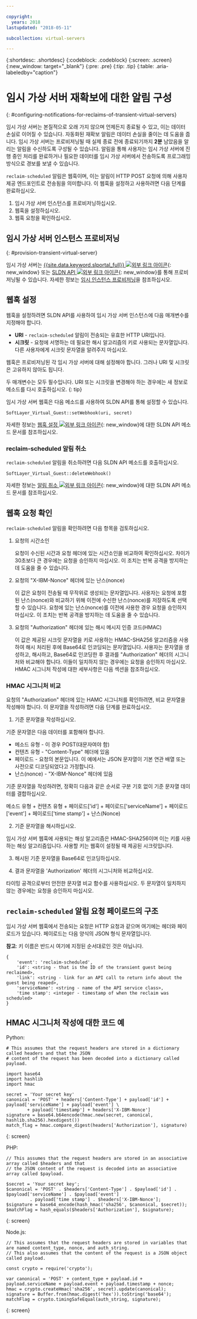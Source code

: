 ```yaml
---

copyright:
  years: 2018
lastupdated: "2018-05-11"

subcollection: virtual-servers

---
```


{:shortdesc: .shortdesc}
{:codeblock: .codeblock}
{:screen: .screen}
{:new_window: target="_blank"}
{:pre: .pre}
{:tip: .tip}
{:table: .aria-labeledby="caption"}

# 임시 가상 서버 재확보에 대한 알림 구성
{: #configuring-notifications-for-reclaims-of-transient-virtual-servers}

임시 가상 서버는 본질적으로 오래 가지 않으며 언제든지 종료될 수 있고, 이는 데이터 손실로 이어질 수 있습니다. 자동화된 재확보 알림은 데이터 손실을 줄이는 데 도움을 줍니다. 임시 가상 서버는 프로비저닝될 때 실제 종료 전에 종료되기까지 **2분** 남았음을 알리는 알림을 수신하도록 구성될 수 있습니다. 알림을 통해 사용자는 임시 가상 서버에 진행 중인 처리를 완료하거나 필요한 데이터를 임시 가상 서버에서 전송하도록 프로그래밍 방식으로 경보를 보낼 수 있습니다.

`reclaim-scheduled` 알림은 웹훅이며, 이는 알림이 HTTP POST 요청에 의해 사용자 제공 엔드포인트로 전송됨을 의미합니다. 이 웹훅을 설정하고 사용하려면 다음 단계를 완료하십시오.

1. 임시 가상 서버 인스턴스를 프로비저닝하십시오.
2. 웹훅을 설정하십시오.
3. 웹훅 요청을 확인하십시오.

## 임시 가상 서버 인스턴스 프로비저닝
{: #provision-transient-virtual-server}

임시 가상 서버는 [{{site.data.keyword.slportal_full}} ![외부 링크 아이콘](../icons/launch-glyph.svg "외부 링크 아이콘")](https://control.softlayer.com/){: new_window} 또는 [SLDN API ![외부 링크 아이콘](../icons/launch-glyph.svg "외부 링크 아이콘")](http://sldn.softlayer.com){: new_window}를 통해 프로비저닝될 수 있습니다. 자세한 정보는 [임시 인스턴스 프로비저닝](/docs/vsi?topic=virtual-servers-ordering-vs-transient)을 참조하십시오.

## 웹훅 설정

웹훅을 설정하려면 SLDN API를 사용하여 임시 가상 서버 인스턴스에 다음 매개변수를 지정해야 합니다.

   * **URI** - `reclaim-scheduled` 알림이 전송되는 유효한 HTTP URI입니다.
   * **시크릿** - 요청에 서명하는 데 필요한 해시 알고리즘의 키로 사용되는 문자열입니다. 다른 사용자에게 시크릿 문자열을 알려주지 마십시오.

웹훅은 프로비저닝된 각 임시 가상 서버에 대해 설정해야 합니다. 그러나 URI 및 시크릿은 고유하지 않아도 됩니다.

두 매개변수는 모두 필수입니다. URI 또는 시크릿을 변경해야 하는 경우에는 새 정보로 메소드를 다시 호출하십시오.
{: tip}

임시 가상 서버 웹훅은 다음 메소드를 사용하여 SLDN API를 통해 설정할 수 있습니다.

  `SoftLayer_Virtual_Guest::setWebhook(uri, secret)`

자세한 정보는 [웹훅 설정 ![외부 링크 아이콘](../icons/launch-glyph.svg "외부 링크 아이콘")](http://sldn.softlayer.com/reference/services/SoftLayer_Virtual_Guest/setTransientWebhook/){: new_window}에 대한 SLDN API 메소드 문서를 참조하십시오.

### reclaim-scheduled 알림 취소

`reclaim-scheduled` 알림을 취소하려면 다음 SLDN API 메소드를 호출하십시오.

  `SoftLayer_Virtual_Guest::deleteWebhook()`

자세한 정보는 [알림 취소 ![외부 링크 아이콘](../icons/launch-glyph.svg "외부 링크 아이콘")](http://sldn.softlayer.com/reference/services/SoftLayer_Virtual_Guest/deleteTransientWebhook/){: new_window}에 대한 SLDN API 메소드 문서를 참조하십시오.

## 웹훅 요청 확인

`reclaim-scheduled` 알림을 확인하려면 다음 항목을 검토하십시오.

1. 요청의 시간소인

   요청이 수신된 시간과 요청 헤더에 있는 시간소인을 비교하여 확인하십시오. 차이가 30초보다 큰 경우에는 요청을 승인하지 마십시오. 이 조치는 반복 공격을 방지하는 데 도움을 줄 수 있습니다.

2. 요청의 "X-IBM-Nonce" 헤더에 있는 난스(nonce)

   이 값은 요청이 전송될 때 무작위로 생성되는 문자열입니다. 사용자는 요청에 포함된 난스(nonce)와 비교하기 위해 이전에 수신한 난스(nonce)를 저장하도록 선택할 수 있습니다. 요청에 있는 난스(nonce)를 이전에 사용한 경우 요청을 승인하지 마십시오. 이 조치는 반복 공격을 방지하는 데 도움을 줄 수 있습니다.

3. 요청의 "Authorization" 헤더에 있는 해시 메시지 인증 코드(HMAC)

   이 값은 제공된 시크릿 문자열을 키로 사용하는 HMAC-SHA256 알고리즘을 사용하여 해시 처리된 후에 Base64로 인코딩되는 문자열입니다. 사용자는 문자열을 생성하고, 해시하고, Base64로 인코딩한 후 결과를 "Authorization" 헤더의 시그니처와 비교해야 합니다. 이들이 일치하지 않는 경우에는 요청을 승인하지 마십시오. HMAC 시그니처 작성에 대한 세부사항은 다음 섹션을 참조하십시오.

### HMAC 시그니처 비교

요청의 "Authorization" 헤더에 있는 HAMC 시그니처를 확인하려면, 비교 문자열을 작성해야 합니다. 이 문자열을 작성하려면 다음 단계를 완료하십시오.

1. 기준 문자열을 작성하십시오.

  기준 문자열은 다음 데이터를 포함해야 합니다.
  * 메소드 유형 - 이 경우 POST(대문자여야 함)
  * 컨텐츠 유형 - "Content-Type" 헤더에 있음
  * 페이로드 - 요청의 본문입니다. 이 예에서는 JSON 문자열이 기본 연관 배열 또는 사전으로 디코딩되었다고 가정합니다.  
  * 난스(nonce) - "X-IBM-Nonce" 헤더에 있음

  기준 문자열을 작성하려면, 정확히 다음과 같은 순서로 구분 기호 없이 기준 문자열 데이터를 결합하십시오.

  메소드 유형 + 컨텐츠 유형 + 페이로드['id'] + 페이로드['serviceName'] + 페이로드['event'] + 페이로드['time stamp'] + 난스(Nonce)

2. 기준 문자열을 해시하십시오.

  임시 가상 서버 웹훅에 사용되는 해싱 알고리즘은 HMAC-SHA256이며 이는 키를 사용하는 해싱 알고리즘입니다. 사용할 키는 웹훅이 설정될 때 제공된 시크릿입니다.

3. 해시된 기준 문자열을 Base64로 인코딩하십시오.

4. 결과 문자열을 'Authorization' 헤더의 시그니처와 비교하십시오.  

  타이밍 공격으로부터 안전한 문자열 비교 함수를 사용하십시오. 두 문자열이 일치하지 않는 경우에는 요청을 승인하지 마십시오.

## `reclaim-scheduled` 알림 요청 페이로드의 구조

임시 가상 서버 웹훅에서 전송되는 요청은 HTTP 요청과 같으며 여기에는 헤더와 페이로드가 있습니다. 페이로드는 다음 양식의 JSON 형식 문자열입니다.

**참고**: 키 이름은 반드시 여기에 지정된 순서대로인 것은 아닙니다.

	{
		'event': 'reclaim-scheduled',
		'id': <string - that is the ID of the transient guest being reclaimed>,
		'link': <string - link for an API call to return info about the guest being reaped>,
		'serviceName': <string - name of the API service class>,
		'time stamp': <integer - timestamp of when the reclaim was scheduled>
	}


## HMAC 시그니처 작성에 대한 코드 예

Python:

```
# This assumes that the request headers are stored in a dictionary called headers and that the JSON
# content of the request has been decoded into a dictionary called payload.

import base64
import hashlib
import hmac

secret = 'Your secret key'
canonical = 'POST' + headers['Content-Type'] + payload['id'] + payload['serviceName'] + payload['event'] \
	    + payload['timestamp'] + headers['X-IBM-Nonce']
signature = base64.b64encode(hmac.new(secret, canonical, hashlib.sha256).hexdigest())
match_flag = hmac.compare_digest(headers['Authorization'], signature)
```
{: screen}

PHP:

```
// This assumes that the request headers are stored in an associative array called $headers and that
// the JSON content of the request is decoded into an associative array called $payload.

$secret = 'Your secret key';
$canonical = 'POST' . $headers['Content-Type'] . $payload['id'] . $payload['serviceName'] . $payload['event']
	     . payload['time stamp'] . $headers['X-IBM-Nonce'];
$signature = base64_encode(hash_hmac('sha256', $canonical, $secret));
$matchFlag = hash_equals($headers['Authorization'], $signature);
```
{: screen}

Node.js:

```
// This assumes that the request headers are stored in variables that are named content_type, nonce, and auth_string.
// This also assumes that the content of the request is a JSON object called payload.

const crypto = require('crypto');

var canonical = 'POST' + content_type + payload.id + payload.serviceName + payload.event + payload.timestamp + nonce;
hmac = crypto.createHmac('sha256', secret).update(canonical);
signature = Buffer.from(hmac.digest('hex')).toString('base64');
matchFlag = crypto.timingSafeEqual(auth_string, signature);
```
{: screen}
